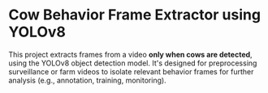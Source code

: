 # Cow Behavior Frame Extractor using YOLOv8

This project extracts frames from a video **only when cows are detected**, using the YOLOv8 object detection model. It's designed for preprocessing surveillance or farm videos to isolate relevant behavior frames for further analysis (e.g., annotation, training, monitoring).
